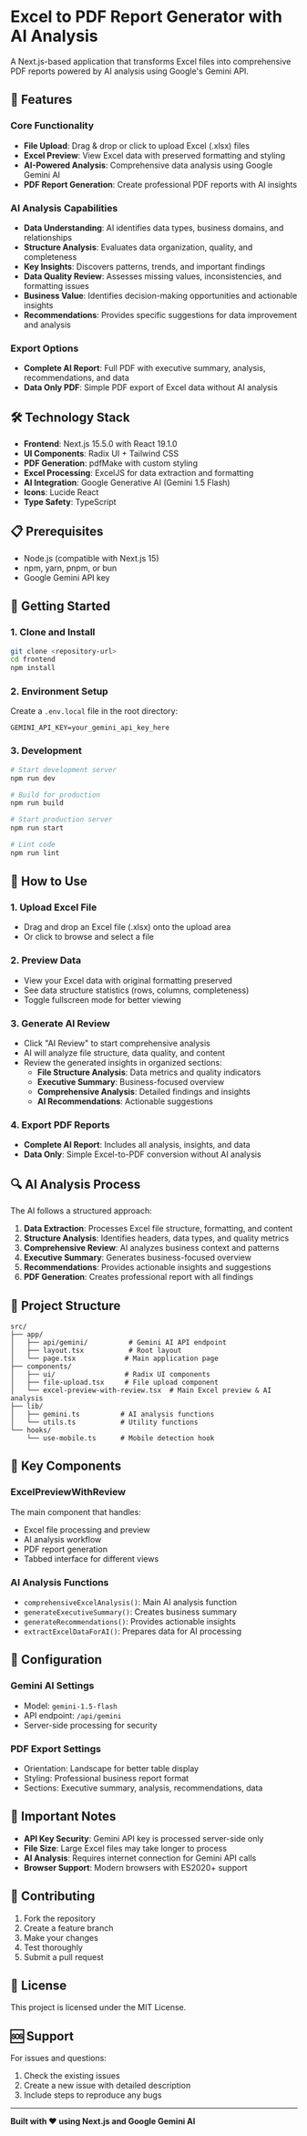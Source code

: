 # Excel to PDF Report Generator with AI Analysis

A Next.js-based application that transforms Excel files into comprehensive PDF reports powered by AI analysis using Google's Gemini API.

## 🚀 Features

### Core Functionality
- **File Upload**: Drag & drop or click to upload Excel (.xlsx) files
- **Excel Preview**: View Excel data with preserved formatting and styling
- **AI-Powered Analysis**: Comprehensive data analysis using Google Gemini AI
- **PDF Report Generation**: Create professional PDF reports with AI insights

### AI Analysis Capabilities
- **Data Understanding**: AI identifies data types, business domains, and relationships
- **Structure Analysis**: Evaluates data organization, quality, and completeness
- **Key Insights**: Discovers patterns, trends, and important findings
- **Data Quality Review**: Assesses missing values, inconsistencies, and formatting issues
- **Business Value**: Identifies decision-making opportunities and actionable insights
- **Recommendations**: Provides specific suggestions for data improvement and analysis

### Export Options
- **Complete AI Report**: Full PDF with executive summary, analysis, recommendations, and data
- **Data Only PDF**: Simple PDF export of Excel data without AI analysis

## 🛠️ Technology Stack

- **Frontend**: Next.js 15.5.0 with React 19.1.0
- **UI Components**: Radix UI + Tailwind CSS
- **PDF Generation**: pdfMake with custom styling
- **Excel Processing**: ExcelJS for data extraction and formatting
- **AI Integration**: Google Generative AI (Gemini 1.5 Flash)
- **Icons**: Lucide React
- **Type Safety**: TypeScript

## 📋 Prerequisites

- Node.js (compatible with Next.js 15)
- npm, yarn, pnpm, or bun
- Google Gemini API key

## 🚀 Getting Started

### 1. Clone and Install

```bash
git clone <repository-url>
cd frontend
npm install
```

### 2. Environment Setup

Create a `.env.local` file in the root directory:

```env
GEMINI_API_KEY=your_gemini_api_key_here
```

### 3. Development

```bash
# Start development server
npm run dev

# Build for production
npm run build

# Start production server
npm run start

# Lint code
npm run lint
```

## 📖 How to Use

### 1. Upload Excel File
- Drag and drop an Excel file (.xlsx) onto the upload area
- Or click to browse and select a file

### 2. Preview Data
- View your Excel data with original formatting preserved
- See data structure statistics (rows, columns, completeness)
- Toggle fullscreen mode for better viewing

### 3. Generate AI Review
- Click "AI Review" to start comprehensive analysis
- AI will analyze file structure, data quality, and content
- Review the generated insights in organized sections:
  - **File Structure Analysis**: Data metrics and quality indicators
  - **Executive Summary**: Business-focused overview
  - **Comprehensive Analysis**: Detailed findings and insights
  - **AI Recommendations**: Actionable suggestions

### 4. Export PDF Reports
- **Complete AI Report**: Includes all analysis, insights, and data
- **Data Only**: Simple Excel-to-PDF conversion without AI analysis

## 🔍 AI Analysis Process

The AI follows a structured approach:

1. **Data Extraction**: Processes Excel file structure, formatting, and content
2. **Structure Analysis**: Identifies headers, data types, and quality metrics
3. **Comprehensive Review**: AI analyzes business context and patterns
4. **Executive Summary**: Generates business-focused overview
5. **Recommendations**: Provides actionable insights and suggestions
6. **PDF Generation**: Creates professional report with all findings

## 📁 Project Structure

```
src/
├── app/
│   ├── api/gemini/          # Gemini AI API endpoint
│   ├── layout.tsx           # Root layout
│   └── page.tsx            # Main application page
├── components/
│   ├── ui/                 # Radix UI components
│   ├── file-upload.tsx     # File upload component
│   └── excel-preview-with-review.tsx  # Main Excel preview & AI analysis
├── lib/
│   ├── gemini.ts          # AI analysis functions
│   └── utils.ts           # Utility functions
└── hooks/
    └── use-mobile.ts      # Mobile detection hook
```

## 🎨 Key Components

### ExcelPreviewWithReview
The main component that handles:
- Excel file processing and preview
- AI analysis workflow
- PDF report generation
- Tabbed interface for different views

### AI Analysis Functions
- `comprehensiveExcelAnalysis()`: Main AI analysis function
- `generateExecutiveSummary()`: Creates business summary
- `generateRecommendations()`: Provides actionable insights
- `extractExcelDataForAI()`: Prepares data for AI processing

## 🔧 Configuration

### Gemini AI Settings
- Model: `gemini-1.5-flash`
- API endpoint: `/api/gemini`
- Server-side processing for security

### PDF Export Settings
- Orientation: Landscape for better table display
- Styling: Professional business report format
- Sections: Executive summary, analysis, recommendations, data

## 🚨 Important Notes

- **API Key Security**: Gemini API key is processed server-side only
- **File Size**: Large Excel files may take longer to process
- **AI Analysis**: Requires internet connection for Gemini API calls
- **Browser Support**: Modern browsers with ES2020+ support

## 🤝 Contributing

1. Fork the repository
2. Create a feature branch
3. Make your changes
4. Test thoroughly
5. Submit a pull request

## 📄 License

This project is licensed under the MIT License.

## 🆘 Support

For issues and questions:
1. Check the existing issues
2. Create a new issue with detailed description
3. Include steps to reproduce any bugs

---

**Built with ❤️ using Next.js and Google Gemini AI**
